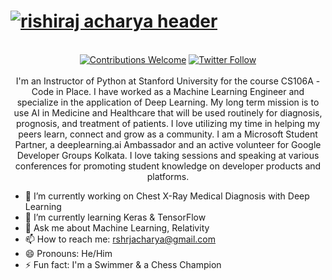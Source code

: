 # [![rishiraj acharya header](https://raw.githubusercontent.com/rishiraj-acharya/rishiraj-acharya/master/cover.png)](https://rishiraj-acharya.github.io/info/)
<p align="center">
<br/><a href="#contributing"><img alt="Contributions Welcome" src="https://img.shields.io/badge/contributions-welcome-brightgreen?style=for-the-badge&labelColor=black&logo=github"></a> <a href="https://twitter.com/RishirajAcharya"><img alt="Twitter Follow" src="https://img.shields.io/twitter/follow/RishirajAcharya?style=for-the-badge&color=09f&labelColor=black&logo=twitter&label=@RishirajAcharya"></a><br/><br/>I'm an Instructor of Python at Stanford University for the course CS106A - Code in Place. I have worked as a Machine Learning Engineer and specialize in the application of Deep Learning. My long term mission is to use AI in Medicine and Healthcare that will be used routinely for diagnosis, prognosis, and treatment of patients. I love utilizing my time in helping my peers learn, connect and grow as a community. I am a Microsoft Student Partner, a deeplearning.ai Ambassador and an active volunteer for Google Developer Groups Kolkata. I love taking sessions and speaking at various conferences for promoting student knowledge on developer products and platforms.

</p>

- 🔭 I’m currently working on Chest X-Ray Medical Diagnosis with Deep Learning
- 🌱 I’m currently learning Keras & TensorFlow
- 💬 Ask me about Machine Learning, Relativity
- 📫 How to reach me: rshrjacharya@gmail.com
- 😄 Pronouns: He/Him
- ⚡ Fun fact: I'm a Swimmer & a Chess Champion

